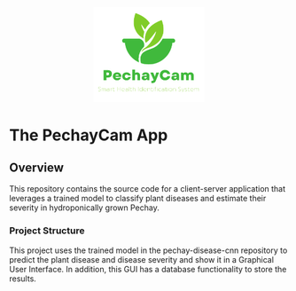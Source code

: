 <p align="center">
  <img src="icons/PechayCam App Logo.png" alt="Logo" width="200">
</p>

# The PechayCam App

## Overview

This repository contains the source code for a client-server application that leverages a trained model to classify plant diseases and estimate their severity in hydroponically grown Pechay.

### Project Structure
This project uses the trained model in the pechay-disease-cnn  repository to predict the plant disease and disease severity and show it in a Graphical User Interface. In addition, this GUI has a database functionality to store the results. 
